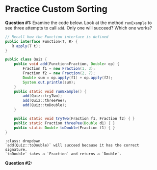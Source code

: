 # Practice Custom Sorting

**Question #1:** Examine the code below. Look at the method `runExample` to see three attempts to call `add`. Only one will succeed? Which one works?

```java
// Recall how the Function interface is defined
public interface Function<T, R> {
   R apply(T t);
}

public class Quiz {
    public void add(Function<Fraction, Double> op) {
        Fraction f1 = new Fraction(1, 3);
        Fraction f2 = new Fraction(2, 7);
        Double sum = op.apply(f1) + op.apply(f2);
        System.out.println(sum);
    }
    public static void runExample() {
        add(Quiz::tryTwo);
        add(Quiz::threePee);
        add(Quiz::toDouble);
    }

    public static void tryTwo(Fraction f1, Fraction f2) { }
    public static Fraction threePee(Double d1) { }
    public static Double toDouble(Fraction f1) { }
}
```

```{admonition} Click to see answer
:class: dropdown
`add(Quiz::toDouble)` will succeed because it has the correct signature.  
`toDouble` takes a `Fraction` and returns a `Double`. 
```

**Question #2:** 